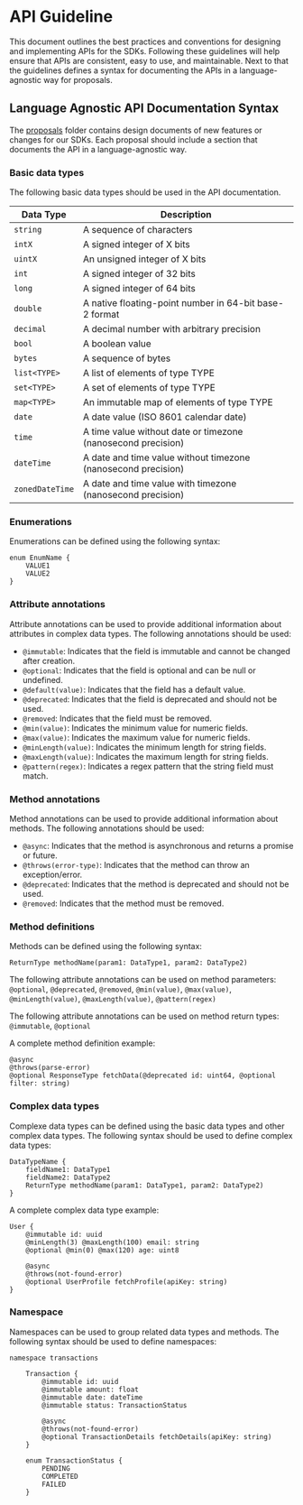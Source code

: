 # API Guideline

This document outlines the best practices and conventions for designing and implementing APIs for the SDKs.
Following these guidelines will help ensure that APIs are consistent, easy to use, and maintainable.
Next to that the guidelines defines a syntax for documenting the APIs in a language-agnostic way for proposals.

## Language Agnostic API Documentation Syntax

The [proposals](../proposals) folder contains design documents of new features or changes for our SDKs.
Each proposal should include a section that documents the API in a language-agnostic way.

### Basic data types

The following basic data types should be used in the API documentation.

| Data Type       | Description                                                   |
|-----------------|---------------------------------------------------------------|
| `string`        | A sequence of characters                                      |
| `intX`          | A signed integer of X bits                                    |
| `uintX`         | An unsigned integer of X bits                                 |
| `int`           | A signed integer of 32 bits                                   |
| `long`          | A signed integer of 64 bits                                   |
| `double`        | A native floating-point number in 64-bit base-2 format        |
| `decimal`       | A decimal number with arbitrary precision                     |
| `bool`          | A boolean value                                               |
| `bytes`         | A sequence of bytes                                           |
| `list<TYPE>`    | A list of elements of type TYPE                               |
| `set<TYPE>`     | A set of elements of type TYPE                                |
| `map<TYPE>`     | An immutable map of elements of type TYPE                     |
| `date`          | A date value (ISO 8601 calendar date)                         |
| `time`          | A time value without date or timezone (nanosecond precision)  |
| `dateTime`      | A date and time value without timezone (nanosecond precision) |
| `zonedDateTime` | A date and time value with timezone (nanosecond precision)    |

### Enumerations

Enumerations can be defined using the following syntax:
```
enum EnumName {
    VALUE1
    VALUE2
}
```

### Attribute annotations

Attribute annotations can be used to provide additional information about attributes in complex data types.
The following annotations should be used:
- `@immutable`: Indicates that the field is immutable and cannot be changed after creation.
- `@optional`: Indicates that the field is optional and can be null or undefined.
- `@default(value)`: Indicates that the field has a default value.
- `@deprecated`: Indicates that the field is deprecated and should not be used.
- `@removed`: Indicates that the field must be removed.
- `@min(value)`: Indicates the minimum value for numeric fields.
- `@max(value)`: Indicates the maximum value for numeric fields.
- `@minLength(value)`: Indicates the minimum length for string fields.
- `@maxLength(value)`: Indicates the maximum length for string fields.
- `@pattern(regex)`: Indicates a regex pattern that the string field must match.

### Method annotations

Method annotations can be used to provide additional information about methods.
The following annotations should be used:
- `@async`: Indicates that the method is asynchronous and returns a promise or future.
- `@throws(error-type)`: Indicates that the method can throw an exception/error.
- `@deprecated`: Indicates that the method is deprecated and should not be used.
- `@removed`: Indicates that the method must be removed.

### Method definitions

Methods can be defined using the following syntax:

```
ReturnType methodName(param1: DataType1, param2: DataType2)
```

The following attribute annotations can be used on method parameters: `@optional`, `@deprecated`, `@removed`, `@min(value)`, `@max(value)`, `@minLength(value)`, `@maxLength(value)`, `@pattern(regex)`

The following attribute annotations can be used on method return types: `@immutable`, `@optional`

A complete method definition example:
```
@async
@throws(parse-error)
@optional ResponseType fetchData(@deprecated id: uint64, @optional filter: string)
```

### Complex data types

Complexe data types can be defined using the basic data types and other complex data types.
The following syntax should be used to define complex data types:
```
DataTypeName {
    fieldName1: DataType1
    fieldName2: DataType2
    ReturnType methodName(param1: DataType1, param2: DataType2)
}
```
A complete complex data type example:
```
User {
    @immutable id: uuid
    @minLength(3) @maxLength(100) email: string
    @optional @min(0) @max(120) age: uint8
    
    @async
    @throws(not-found-error)
    @optional UserProfile fetchProfile(apiKey: string)
}
```

### Namespace

Namespaces can be used to group related data types and methods.
The following syntax should be used to define namespaces:
```
namespace transactions

    Transaction {
        @immutable id: uuid
        @immutable amount: float
        @immutable date: dateTime
        @immutable status: TransactionStatus

        @async
        @throws(not-found-error)
        @optional TransactionDetails fetchDetails(apiKey: string)
    }

    enum TransactionStatus {
        PENDING
        COMPLETED
        FAILED
    }
```